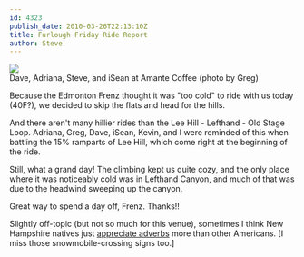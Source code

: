 ```yaml
---
id: 4323
publish_date: 2010-03-26T22:13:10Z
title: Furlough Friday Ride Report
author: Steve
---
```

[![](http://www.flagstafffrenzy.org/wp-content/uploads/2010/03/lee-hill-ride.jpg)](http://www.flagstafffrenzy.org/wp-content/uploads/2010/03/lee-hill-ride.jpg)  
Dave, Adriana, Steve, and iSean at Amante Coffee (photo by Greg)

Because the Edmonton Frenz thought it was "too cold" to ride with us today (40F?), we decided to skip the flats and head for the hills.

And there aren't many hillier rides than the Lee Hill - Lefthand - Old Stage Loop. Adriana, Greg, Dave, iSean, Kevin, and I were reminded of this when battling the 15% ramparts of Lee Hill, which come right at the beginning of the ride.

Still, what a grand day! The climbing kept us quite cozy, and the only place where it was noticeably cold was in Lefthand Canyon, and much of that was due to the headwind sweeping up the canyon.

Great way to spend a day off, Frenz. Thanks!!

Slightly off-topic (but not so much for this venue), sometimes I think New Hampshire natives just [appreciate adverbs](http://www.flagstafffrenzy.org/wp-content/uploads/2010/03/the-roads-are-wicked-slippery-traffic-sign-hack.jpg) more than other Americans. \[I miss those snowmobile-crossing signs too.\]